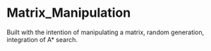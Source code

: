 # Matrix_Manipulation
Built with the intention of manipulating a matrix, random generation, integration of A* search.
